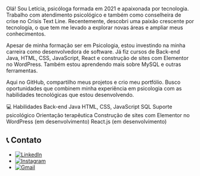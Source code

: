 Olá! Sou Letícia, psicóloga formada em 2021 e apaixonada por tecnologia. Trabalho com atendimento psicológico e também como conselheira de crise no Crisis Text Line. Recentemente, descobri uma paixão crescente por tecnologia, o que tem me levado a explorar novas áreas e ampliar meus conhecimentos.

Apesar de minha formação ser em Psicologia, estou investindo na minha carreira como desenvolvedora de software. Já fiz cursos de Back-end Java, HTML, CSS, JavaScript, React e construção de sites com Elementor no WordPress. Também estou aprendendo mais sobre MySQL e outras ferramentas.

Aqui no GitHub, compartilho meus projetos e crio meu portfólio. Busco oportunidades que combinem minha experiência em psicologia com as habilidades tecnológicas que estou desenvolvendo.


💻 Habilidades
Back-end Java
HTML, CSS, JavaScript
SQL
Suporte psicológico
Orientação terapêutica
Construção de sites com Elementor no WordPress (em desenvolvimento)
React.js (em desenvolvimento)


## 📞 Contato

- [![LinkedIn](https://img.shields.io/badge/LinkedIn-0077B5?style=for-the-badge&logo=linkedin&logoColor=white)](https://www.linkedin.com/in/letipoliveira/)
- [![Instagram](https://img.shields.io/badge/-Instagram-%23E4405F?style=for-the-badge&logo=instagram&logoColor=white)](https://www.instagram.com/psi.jornadainterior/)
- [![Gmail](https://img.shields.io/badge/Gmail-333333?style=for-the-badge&logo=gmail&logoColor=red)](mailto:leticiapaulade@gmail.com)
